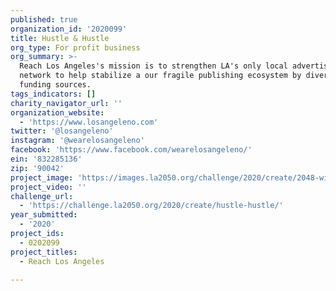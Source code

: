 ```yaml
---
published: true
organization_id: '2020099'
title: Hustle & Hustle
org_type: For profit business
org_summary: >-
  Reach Los Angeles's mission is to strengthen LA's only local advertising
  network to help stabilize a our fragile publishing ecosystem by diversifying
  funding sources.
tags_indicators: []
charity_navigator_url: ''
organization_website:
  - 'https://www.losangeleno.com'
twitter: '@losangeleno'
instagram: '@wearelosangeleno'
facebook: 'https://www.facebook.com/wearelosangeleno/'
ein: '832285136'
zip: '90042'
project_image: 'https://images.la2050.org/challenge/2020/create/2048-wide/hustle-hustle.jpg'
project_video: ''
challenge_url:
  - 'https://challenge.la2050.org/2020/create/hustle-hustle/'
year_submitted:
  - '2020'
project_ids:
  - 0202099
project_titles:
  - Reach Los Angeles

---
```

